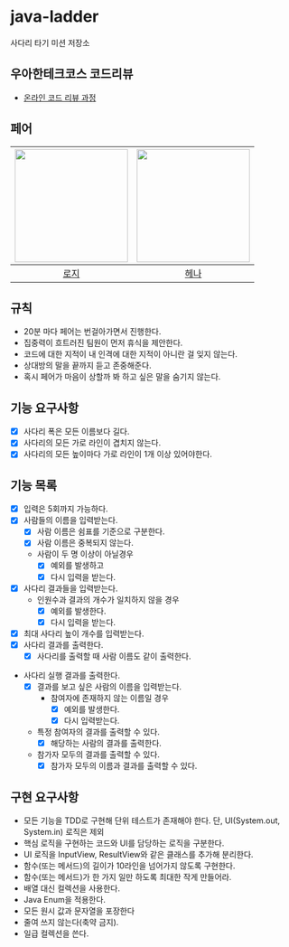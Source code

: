 # java-ladder

사다리 타기 미션 저장소

## 우아한테크코스 코드리뷰

- [온라인 코드 리뷰 과정](https://github.com/woowacourse/woowacourse-docs/blob/master/maincourse/README.md)

## 페어

| <img src="https://avatars.githubusercontent.com/u/61582017?v=4" alt="" width=200> | <img src="https://avatars.githubusercontent.com/u/82203978?v=4" alt="" width=200/> |
|:---------------------------------------------------------------------------------:|:----------------------------------------------------------------------------------:|
|                          [로지](https://github.com/kyY00n)                          |                         [헤나](https://github.com/hyena0608)                         | |

## 규칙

- 20분 마다 페어는 번걸아가면서 진행한다.
- 집중력이 흐트러진 팀원이 먼저 휴식을 제안한다.
- 코드에 대한 지적이 내 인격에 대한 지적이 아니란 걸 잊지 않는다.
- 상대방의 말을 끝까지 듣고 존중해준다.
- 혹시 페어가 마음이 상할까 봐 하고 싶은 말을 숨기지 않는다.

## 기능 요구사항

- [x] 사다리 폭은 모든 이름보다 길다.
- [x] 사다리의 모든 가로 라인이 겹치지 않는다.
- [x] 사다리의 모든 높이마다 가로 라인이 1개 이상 있어야한다.

## 기능 목록

- [x] 입력은 5회까지 가능하다.
- [x] 사람들의 이름을 입력받는다.
    - [x] 사람 이름은 쉼표를 기준으로 구분한다.
    - [x] 사람 이름은 중복되지 않는다.
    - 사람이 두 명 이상이 아닐경우
        - [x] 예외를 발생하고
        - [x] 다시 입력을 받는다.
- [x] 사다리 결과들을 입력받는다.
    - 인원수과 결과의 개수가 일치하지 않을 경우
        - [x] 예외를 발생한다.
        - [x] 다시 입력을 받는다.
- [x] 최대 사다리 높이 개수를 입력받는다.
- [x] 사다리 결과를 출력한다.
    - [x] 사다리를 출력할 때 사람 이름도 같이 출력한다.
- 사다리 실행 결과를 출력한다.
    - [x] 결과를 보고 싶은 사람의 이름을 입력받는다.
        - 참여자에 존재하지 않는 이름일 경우
            - [x] 예외를 발생한다.
            - [x] 다시 입력받는다.
    - 특정 참여자의 결과를 출력할 수 있다.
        - [x] 해당하는 사람의 결과를 출력한다.
    - 참가자 모두의 결과를 출력할 수 있다.
        - [x] 참가자 모두의 이름과 결과를 출력할 수 있다.

## 구현 요구사항

- 모든 기능을 TDD로 구현해 단위 테스트가 존재해야 한다. 단, UI(System.out, System.in) 로직은 제외
- 핵심 로직을 구현하는 코드와 UI를 담당하는 로직을 구분한다.
- UI 로직을 InputView, ResultView와 같은 클래스를 추가해 분리한다.
- 함수(또는 메서드)의 길이가 10라인을 넘어가지 않도록 구현한다.
- 함수(또는 메서드)가 한 가지 일만 하도록 최대한 작게 만들어라.
- 배열 대신 컬렉션을 사용한다.
- Java Enum을 적용한다.
- 모든 원시 값과 문자열을 포장한다
- 줄여 쓰지 않는다(축약 금지).
- 일급 컬렉션을 쓴다.
